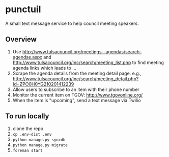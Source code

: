 punctuil
========

A small text message service to help council meeting speakers.

Overview
--------

1. Use http://www.tulsacouncil.org/meetings--agendas/search-agendas.aspx and http://www.tulsacouncil.org/inc/search/meeting_list.php to find meeting agenda links which leads to ...
2. Scrape the agenda details from the meeting detail page. e.g., http://www.tulsacouncil.org/inc/search/meeting_detail.php?id=ZPO0H0YG210201412239
3. Allow users to subscribe to an item with their phone number
4. Monitor the current item on TGOV: http://www.tgovonline.org/
5. When the item is "upcoming", send a text message via Twilio

To run locally
--------------

1. clone the repo
2. `cp .env-dist .env`
3. `python manage.py syncdb`
4. `python manage.py migrate`
5. `foreman start`
